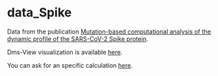 # data_Spike

Data from the publication [Mutation-based computational analysis of the dynamic profile of the SARS-CoV-2 Spike protein](https://www.biorxiv.org/content/10.1101/2020.12.16.423118v1).

Dms-View visualization is available [here](https://dms-view.github.io/?markdown-url=https%3A%2F%2Fraw.githubusercontent.com%2Fnataliateruel%2Fdata_Spike%2Fmain%2Finfo.md&data-url=https%3A%2F%2Fraw.githubusercontent.com%2Fnataliateruel%2Fdata_Spike%2Fmain%2Fvibentropy_occupancy_dmsdata.csv&condition=beta%3D1&site_metric=site_median&mutation_metric=mut_diff_delta&selected_sites=G232%2CK417%2CN501&protein-data-color=&protein-other-color=&pdb-url=https%3A%2F%2Fraw.githubusercontent.com%2Fnataliateruel%2Fdata_Spike%2Fmain%2F6vxx_filled.pdb).

You can ask for an specific calculation [here](https://nataliateruel.github.io/).
